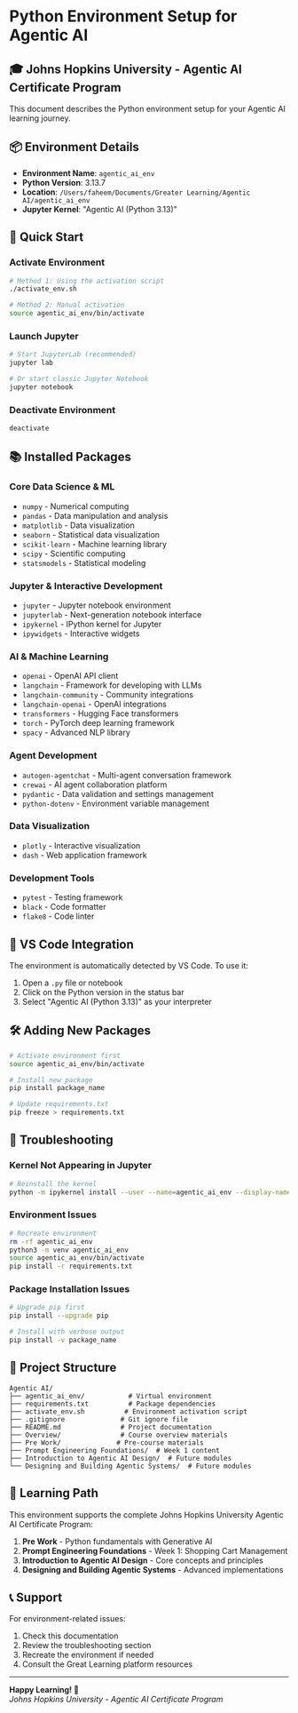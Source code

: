 # Python Environment Setup for Agentic AI

## 🎓 Johns Hopkins University - Agentic AI Certificate Program

This document describes the Python environment setup for your Agentic AI learning journey.

## 📦 Environment Details

- **Environment Name**: `agentic_ai_env`
- **Python Version**: 3.13.7
- **Location**: `/Users/faheem/Documents/Greater Learning/Agentic AI/agentic_ai_env`
- **Jupyter Kernel**: "Agentic AI (Python 3.13)"

## 🚀 Quick Start

### Activate Environment
```bash
# Method 1: Using the activation script
./activate_env.sh

# Method 2: Manual activation
source agentic_ai_env/bin/activate
```

### Launch Jupyter
```bash
# Start JupyterLab (recommended)
jupyter lab

# Or start classic Jupyter Notebook
jupyter notebook
```

### Deactivate Environment
```bash
deactivate
```

## 📚 Installed Packages

### Core Data Science & ML
- `numpy` - Numerical computing
- `pandas` - Data manipulation and analysis
- `matplotlib` - Data visualization
- `seaborn` - Statistical data visualization
- `scikit-learn` - Machine learning library
- `scipy` - Scientific computing
- `statsmodels` - Statistical modeling

### Jupyter & Interactive Development
- `jupyter` - Jupyter notebook environment
- `jupyterlab` - Next-generation notebook interface
- `ipykernel` - IPython kernel for Jupyter
- `ipywidgets` - Interactive widgets

### AI & Machine Learning
- `openai` - OpenAI API client
- `langchain` - Framework for developing with LLMs
- `langchain-community` - Community integrations
- `langchain-openai` - OpenAI integrations
- `transformers` - Hugging Face transformers
- `torch` - PyTorch deep learning framework
- `spacy` - Advanced NLP library

### Agent Development
- `autogen-agentchat` - Multi-agent conversation framework
- `crewai` - AI agent collaboration platform
- `pydantic` - Data validation and settings management
- `python-dotenv` - Environment variable management

### Data Visualization
- `plotly` - Interactive visualization
- `dash` - Web application framework

### Development Tools
- `pytest` - Testing framework
- `black` - Code formatter
- `flake8` - Code linter

## 🔧 VS Code Integration

The environment is automatically detected by VS Code. To use it:

1. Open a `.py` file or notebook
2. Click on the Python version in the status bar
3. Select "Agentic AI (Python 3.13)" as your interpreter

## 🛠 Adding New Packages

```bash
# Activate environment first
source agentic_ai_env/bin/activate

# Install new package
pip install package_name

# Update requirements.txt
pip freeze > requirements.txt
```

## 🐛 Troubleshooting

### Kernel Not Appearing in Jupyter
```bash
# Reinstall the kernel
python -m ipykernel install --user --name=agentic_ai_env --display-name="Agentic AI (Python 3.13)"
```

### Environment Issues
```bash
# Recreate environment
rm -rf agentic_ai_env
python3 -m venv agentic_ai_env
source agentic_ai_env/bin/activate
pip install -r requirements.txt
```

### Package Installation Issues
```bash
# Upgrade pip first
pip install --upgrade pip

# Install with verbose output
pip install -v package_name
```

## 📁 Project Structure

```
Agentic AI/
├── agentic_ai_env/           # Virtual environment
├── requirements.txt          # Package dependencies
├── activate_env.sh          # Environment activation script
├── .gitignore              # Git ignore file
├── README.md               # Project documentation
├── Overview/               # Course overview materials
├── Pre Work/              # Pre-course materials
├── Prompt Engineering Foundations/  # Week 1 content
├── Introduction to Agentic AI Design/  # Future modules
└── Designing and Building Agentic Systems/  # Future modules
```

## 🎯 Learning Path

This environment supports the complete Johns Hopkins University Agentic AI Certificate Program:

1. **Pre Work** - Python fundamentals with Generative AI
2. **Prompt Engineering Foundations** - Week 1: Shopping Cart Management
3. **Introduction to Agentic AI Design** - Core concepts and principles
4. **Designing and Building Agentic Systems** - Advanced implementations

## 📞 Support

For environment-related issues:
1. Check this documentation
2. Review the troubleshooting section
3. Recreate the environment if needed
4. Consult the Great Learning platform resources

---

**Happy Learning! 🚀**  
*Johns Hopkins University - Agentic AI Certificate Program*